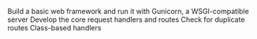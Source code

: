 Build a basic web framework and run it with Gunicorn, a WSGI-compatible server
Develop the core request handlers and routes
Check for duplicate routes
Class-based handlers
